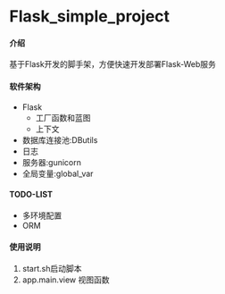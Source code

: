 # Flask_simple_project

#### 介绍
基于Flask开发的脚手架，方便快速开发部署Flask-Web服务

#### 软件架构
- Flask
    - 工厂函数和蓝图
    - 上下文
- 数据库连接池:DButils
- 日志
- 服务器:gunicorn
- 全局变量:global_var

#### TODO-LIST
- 多环境配置
- ORM
#### 使用说明
1.  start.sh启动脚本
2.  app.main.view 视图函数
